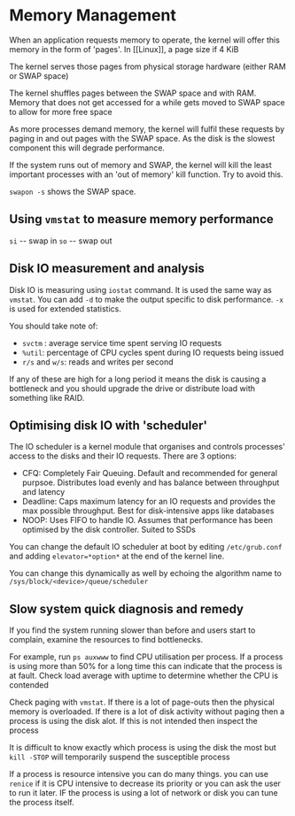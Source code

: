 # Memory Management
When an application requests memory to operate, the kernel will offer this memory in the form of 'pages'. In [[Linux]], a page size if 4 KiB

The kernel serves those pages from physical storage hardware (either RAM or SWAP space)

The kernel shuffles pages between the SWAP space and with RAM. Memory that does not get accessed for a while gets moved to SWAP space to allow for more free space

As more processes demand memory, the kernel will fulfil these requests by paging in and out pages with the SWAP space. As the disk is the slowest component this will degrade performance.

If the system runs out of memory and SWAP, the kernel will kill the least important processes with an 'out of memory' kill function. Try to avoid this.

`swapon -s` shows the SWAP space.

## Using `vmstat` to measure memory performance
`si` -- swap in
`so` -- swap out

## Disk IO measurement and analysis
Disk IO is measuring using `iostat` command. It is used the same way as `vmstat`. You can add `-d` to make the output specific to disk performance. `-x` is used for extended statistics.

You should take note of:
- `svctm` : average service time spent serving IO requests
- `%util`: percentage of CPU cycles spent during IO requests being issued
- `r/s` and `w/s`: reads and writes per second

If any of these are high for a long period it means the disk is causing a bottleneck and you should upgrade the drive or distribute load with something like RAID.


## Optimising disk IO with 'scheduler'
The IO scheduler is a kernel module that organises and controls processes' access to the disks and their IO requests. There are 3 options:
- CFQ: Completely Fair Queuing. Default and recommended for general purpsoe. Distributes load evenly and has balance between throughput and latency
- Deadline: Caps maximum latency for an IO requests and provides the max possible throughput. Best for disk-intensive apps like databases
- NOOP: Uses FIFO to handle IO. Assumes that performance has been optimised by the disk controller. Suited to SSDs

You can change the default IO scheduler at boot by editing `/etc/grub.conf` and adding `elevator=*option*` at the end of the kernel line.

You can change this dynamically as well by echoing the algorithm name to `/sys/block/<device>/queue/scheduler`

## Slow system quick diagnosis and remedy
If you find the system running slower than before and users start to complain, examine the resources to find bottlenecks.

For example, run `ps auxwww` to find CPU utilisation per process. If a process is using more than 50% for a long time this can indicate that the process is at fault. Check load average with uptime to determine whether the CPU is contended

Check paging with `vmstat`. If there is a lot of page-outs then the physical memory is overloaded. If there is a lot of disk activity without paging then a process is using the disk alot. If this is not intended then inspect the process

It is difficult to know exactly which process is using the disk the most but `kill -STOP` will temporarily suspend the susceptible process

If a process is resource intensive you can do many things. you can use `renice` if it is CPU intensive to decrease its priority or you can ask the user to run it later. IF the process is using a lot of network or disk you can tune the process itself.